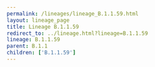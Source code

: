```yaml
---
permalink: /lineages/lineage_B.1.1.59.html
layout: lineage_page
title: Lineage B.1.1.59
redirect_to: ../lineage.html?lineage=B.1.1.59
lineage: B.1.1.59
parent: B.1.1
children: ['B.1.1.59']
---
```

